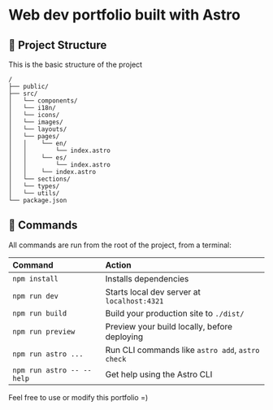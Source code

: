 # Web dev portfolio built with Astro


## 🚀 Project Structure

This is the basic structure of the project

```text
/
├── public/
├── src/
│   └── components/
│   └── i18n/
│   └── icons/
│   └── images/
│   └── layouts/
│   └── pages/
│   │    └── en/
│   │        └── index.astro
│   │    └── es/
│   │        └── index.astro
│   │    └── index.astro
│   └── sections/
│   └── types/
│   └── utils/
└── package.json
```


## 🧞 Commands

All commands are run from the root of the project, from a terminal:

| Command                   | Action                                           |
| :------------------------ | :----------------------------------------------- |
| `npm install`             | Installs dependencies                            |
| `npm run dev`             | Starts local dev server at `localhost:4321`      |
| `npm run build`           | Build your production site to `./dist/`          |
| `npm run preview`         | Preview your build locally, before deploying     |
| `npm run astro ...`       | Run CLI commands like `astro add`, `astro check` |
| `npm run astro -- --help` | Get help using the Astro CLI                     |


Feel free to use or modify this portfolio =)
